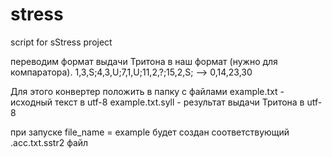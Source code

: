 # stress
script for sStress project

переводим формат выдачи Тритона в наш формат (нужно для компаратора).
1,3,S;4,3,U;7,1,U;11,2,?;15,2,S; --> 0,14,23,30

Для этого конвертер положить в папку с  файлами
example.txt - исходный текст в utf-8
example.txt.syll - результат выдачи Тритона в utf-8

при запуске file_name = example
будет создан соответствующий .acc.txt.sstr2 файл
